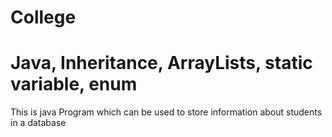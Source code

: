 # College
# Java, Inheritance, ArrayLists, static variable, enum
This is java Program which can be used to store information about students in a database
